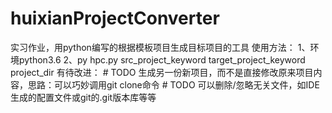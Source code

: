 ﻿# huixianProjectConverter
实习作业，用python编写的根据模板项目生成目标项目的工具
使用方法：
	1、环境python3.6
	2、py hpc.py src_project_keyword target_project_keyword project_dir
有待改进：
    # TODO 生成另一份新项目，而不是直接修改原来项目内容，思路：可以巧妙调用git clone命令
    # TODO 可以删除/忽略无关文件，如IDE生成的配置文件或git的.git版本库等等
